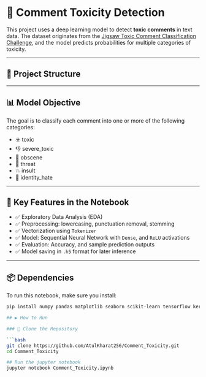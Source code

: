 # 🧠 Comment Toxicity Detection

This project uses a deep learning model to detect **toxic comments** in text data. The dataset originates from the [Jigsaw Toxic Comment Classification Challenge](https://www.kaggle.com/competitions/jigsaw-toxic-comment-classification-challenge), and the model predicts probabilities for multiple categories of toxicity.

---

## 📂 Project Structure


---

## 📊 Model Objective

The goal is to classify each comment into one or more of the following categories:
- ☣️ toxic
- 👎 severe_toxic
- 🤬 obscene
- 🚫 threat
- 💥 insult
- 😤 identity_hate

---

## 🧪 Key Features in the Notebook

- ✅ Exploratory Data Analysis (EDA)
- ✅ Preprocessing: lowercasing, punctuation removal, stemming
- ✅ Vectorization using `Tokenizer`
- ✅ Model: Sequential Neural Network with `Dense`, and `ReLU` activations
- ✅ Evaluation: Accuracy, and sample prediction outputs
- ✅ Model saving in `.h5` format for later inference

---

## 📦 Dependencies

To run this notebook, make sure you install:

```bash
pip install numpy pandas matplotlib seaborn scikit-learn tensorflow keras

## ▶️ How to Run

### 🔁 Clone the Repository

```bash
git clone https://github.com/AtulKharat256/Comment_Toxicity.git
cd Comment_Toxicity

## Run the jupyter notebook
jupyter notebook Comment_Toxicity.ipynb

